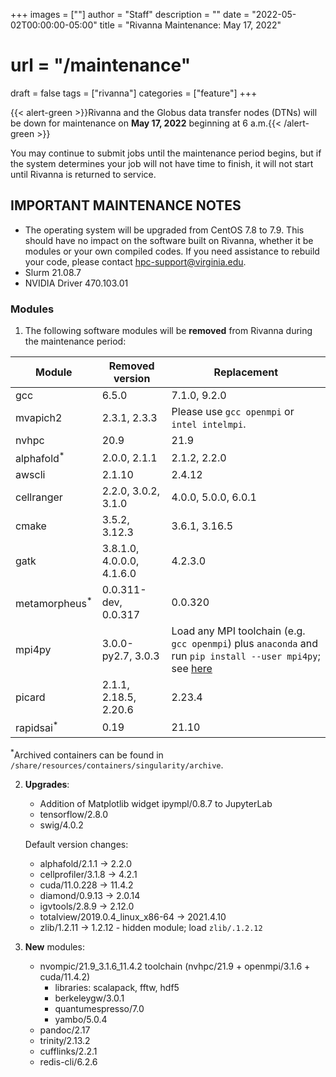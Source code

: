 +++
images = [""]
author = "Staff"
description = ""
date = "2022-05-02T00:00:00-05:00"
title = "Rivanna Maintenance: May 17, 2022"
# url = "/maintenance"
draft = false
tags = ["rivanna"]
categories = ["feature"]
+++

{{< alert-green >}}Rivanna and the Globus data transfer nodes (DTNs) will be down for maintenance on <strong>May 17, 2022</strong> beginning at 6 a.m.{{< /alert-green >}}

You may continue to submit jobs until the maintenance period begins, but if the system determines your job will not have time to finish, it will not start until Rivanna is returned to service.

## IMPORTANT MAINTENANCE NOTES

- The operating system will be upgraded from CentOS 7.8 to 7.9. This should have no impact on the software built on Rivanna, whether it be modules or your own compiled codes. If you need assistance to rebuild your code, please contact hpc-support@virginia.edu.
- Slurm 21.08.7
- NVIDIA Driver 470.103.01

### Modules

1. The following software modules will be **removed** from Rivanna during the maintenance period:

| Module | Removed version | Replacement |
|---|---|---|
|gcc       |6.5.0 | 7.1.0, 9.2.0 |
|mvapich2  |2.3.1, 2.3.3 | Please use `gcc openmpi` or `intel intelmpi`. |
|nvhpc     |20.9 | 21.9 |
|alphafold<sup>*</sup> |2.0.0, 2.1.1 | 2.1.2, 2.2.0 |
|awscli    |2.1.10 | 2.4.12 |
|cellranger|2.2.0, 3.0.2, 3.1.0 | 4.0.0, 5.0.0, 6.0.1 |
|cmake     | 3.5.2, 3.12.3 | 3.6.1, 3.16.5 |
|gatk      |3.8.1.0, 4.0.0.0, 4.1.6.0 | 4.2.3.0 |
|metamorpheus<sup>*</sup>|0.0.311-dev, 0.0.317 | 0.0.320 |
|mpi4py    |3.0.0-py2.7, 3.0.3 | Load any MPI toolchain (e.g. `gcc openmpi`) plus `anaconda` and run `pip install --user mpi4py`; see [here](https://mpi4py.readthedocs.io/en/stable/install.html) |
|picard    |2.1.1, 2.18.5, 2.20.6 | 2.23.4 |
|rapidsai<sup>*</sup>  |0.19 | 21.10 |

<sup>*</sup>Archived containers can be found in `/share/resources/containers/singularity/archive`.

2. **Upgrades**:
    - Addition of Matplotlib widget ipympl/0.8.7 to JupyterLab
    - tensorflow/2.8.0
    - swig/4.0.2

   Default version changes:
    - alphafold/2.1.1 &rarr; 2.2.0
    - cellprofiler/3.1.8 &rarr; 4.2.1
    - cuda/11.0.228 &rarr; 11.4.2
    - diamond/0.9.13 &rarr; 2.0.14
    - igvtools/2.8.9 &rarr; 2.12.0
    - totalview/2019.0.4_linux_x86-64 &rarr; 2021.4.10
    - zlib/1.2.11 &rarr; 1.2.12 - hidden module; load `zlib/.1.2.12`

3. **New** modules:
    - nvompic/21.9_3.1.6_11.4.2 toolchain (nvhpc/21.9 + openmpi/3.1.6 + cuda/11.4.2)
        - libraries: scalapack, fftw, hdf5
        - berkeleygw/3.0.1
        - quantumespresso/7.0
        - yambo/5.0.4
    - pandoc/2.17
    - trinity/2.13.2
    - cufflinks/2.2.1
    - redis-cli/6.2.6
